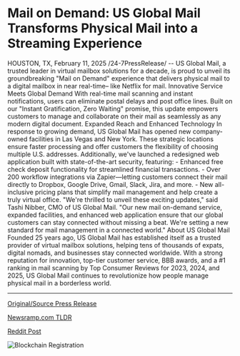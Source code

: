 # Mail on Demand: US Global Mail Transforms Physical Mail into a Streaming Experience

HOUSTON, TX, February 11, 2025 /24-7PressRelease/ -- US Global Mail, a trusted leader in virtual mailbox solutions for a decade, is proud to unveil its groundbreaking "Mail on Demand" experience that delivers physical mail to a digital mailbox in near real-time– like Netflix for mail.  Innovative Service Meets Global Demand With real-time mail scanning and instant notifications, users can eliminate postal delays and post office lines. Built on our "Instant Gratification, Zero Waiting" promise, this update empowers customers to manage and collaborate on their mail as seamlessly as any modern digital document.  Expanded Reach and Enhanced Technology In response to growing demand, US Global Mail has opened new company-owned facilities in Las Vegas and New York. These strategic locations ensure faster processing and offer customers the flexibility of choosing multiple U.S. addresses. Additionally, we've launched a redesigned web application built with state-of-the-art security, featuring:  - Enhanced free check deposit functionality for streamlined financial transactions. - Over 200 workflow integrations via Zapier—letting customers connect their mail directly to Dropbox, Google Drive, Gmail, Slack, Jira, and more. - New all-inclusive pricing plans that simplify mail management and help create a truly virtual office.  "We're thrilled to unveil these exciting updates," said Tashi Nibber, CMO of US Global Mail. "Our new mail on-demand service, expanded facilities, and enhanced web application ensure that our global customers can stay connected without missing a beat. We're setting a new standard for mail management in a connected world."  About US Global Mail  Founded 25 years ago, US Global Mail has established itself as a trusted provider of virtual mailbox solutions, helping tens of thousands of expats, digital nomads, and businesses stay connected worldwide. With a strong reputation for innovation, top-tier customer service, BBB awards, and a #1 ranking in mail scanning by Top Consumer Reviews for 2023, 2024, and 2025, US Global Mail continues to revolutionize how people manage physical mail in a borderless world. 

---

[Original/Source Press Release](https://www.24-7pressrelease.com/press-release/519607/mail-on-demand-us-global-mail-transforms-physical-mail-into-a-streaming-experience)
                    

[Newsramp.com TLDR](https://newsramp.com/curated-news/us-global-mail-introduces-real-time-mail-on-demand-service-and-enhanced-technology/3fb5f2e14e57f1d846a131347da5c0fd) 

 



[Reddit Post](https://www.reddit.com/r/TravelAndLeisureNews/comments/1in4y9h/us_global_mail_introduces_realtime_mail_on_demand/) 



![Blockchain Registration](https://cdn.newsramp.app/24-7PressRelease/qrcode/252/11/archYnJ9.webp)